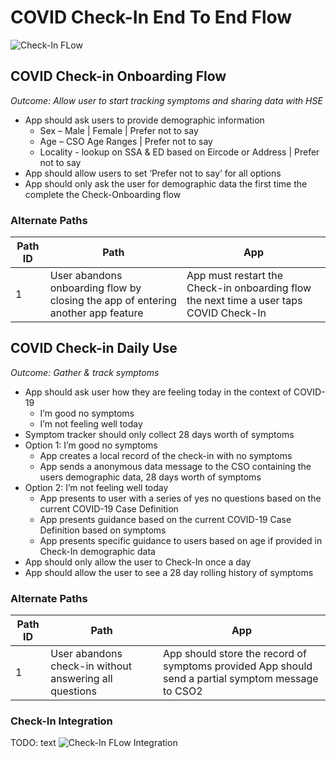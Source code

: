 # COVID Check-In End To End Flow
![Check-In FLow](https://app.lucidchart.com/publicSegments/view/d9383a13-51c0-49c7-ae48-39c3312b8e21/image.png)
## COVID Check-in Onboarding Flow
_*Outcome: Allow user to start tracking symptoms and sharing data with HSE*_
- App should ask users to provide demographic information
    - Sex – Male | Female | Prefer not to say
    - Age – CSO Age Ranges | Prefer not to say
    - Locality  - lookup on SSA & ED based on Eircode or Address | Prefer not to say
- App should allow users to set ‘Prefer not to say’ for all  options
- App should only ask the user for demographic data the first time the complete the Check-Onboarding flow

### Alternate Paths
| **Path ID** | **Path**                                                                         | **App**                                                                                |
|-------------|----------------------------------------------------------------------------------|----------------------------------------------------------------------------------------|
| 1           | User abandons onboarding flow by closing the app of entering another app feature | App must restart the Check-in onboarding flow the next time a user taps COVID Check-In |


## COVID Check-in Daily Use
_*Outcome: Gather & track symptoms*_
-   App should ask user how they are feeling today in the context of COVID-19
    -   I’m good no symptoms
    -   I’m not feeling well today
-   Symptom tracker should only collect 28 days worth of symptoms
-   Option 1: I’m good no symptoms
    -   App creates a local record of the check-in with no symptoms
    -   App sends a anonymous data message to the CSO containing the users demographic data, 28 days worth of symptoms
-   Option 2: I’m not feeling well today
    -   App presents to user with a series of yes no questions based on the current COVID-19 Case Definition
    -   App presents guidance based on the current COVID-19 Case Definition based on symptoms
    -   App presents specific guidance to users based on age if provided in Check-In demographic data
-   App should only allow the user to Check-In once a day
-   App should allow the user to see a 28 day rolling history of symptoms
### Alternate Paths
| **Path ID** | **Path**                                               | **App**                                                                                            |
|-------------|--------------------------------------------------------|----------------------------------------------------------------------------------------------------|
| 1           | User abandons check-in without answering all questions | App should store the record of symptoms provided App should send a partial symptom message to CSO2 |

### Check-In Integration
TODO: text
![Check-In FLow Integration](https://app.lucidchart.com/publicSegments/view/10c3eb90-0a0e-4732-8cf5-2400d20c6c19/image.png)


